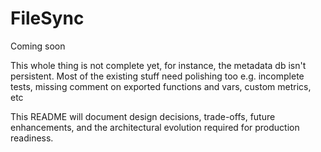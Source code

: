 # FileSync

Coming soon

This whole thing is not complete yet, for instance, the metadata db isn't persistent. Most of the existing stuff need polishing too e.g. incomplete tests, missing comment on exported functions and vars, custom metrics, etc

This README will document design decisions, trade-offs, future enhancements, and the architectural evolution required for production readiness.

